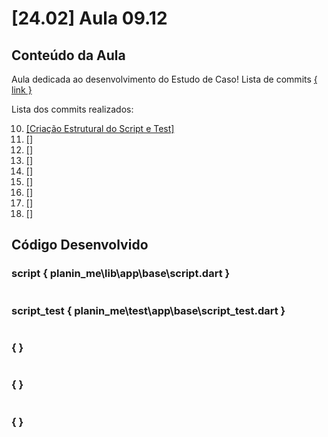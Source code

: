 # [24.02] Aula 09.12
  ## Conteúdo da Aula

Aula dedicada ao desenvolvimento do Estudo de Caso! Lista de commits [{ link }](https://github.com/rSanches35/ES.24-DDM_PlaninMe/commits/main/)

Lista dos commits realizados:

  10. [[Criação Estrutural do Script e Test]](https://github.com/rSanches35/ES.24-DDM_PlaninMe/commit/3399adf79882dd4bef6900ed59c6e6857594365d)
  11. [[]]()
  12. [[]]()
  13. [[]]()
  14. [[]]()
  15. [[]]()
  16. [[]]()
  17. [[]]()
  18. [[]]()

## Código Desenvolvido

  ### script { planin_me\lib\app\base\script.dart }
```dart


```

  ### script_test { planin_me\test\app\base\script_test.dart }
```dart


```

  ###  {  }
```dart


```

  ###  {  }
```dart


```

  ###  {  }
```dart


```
